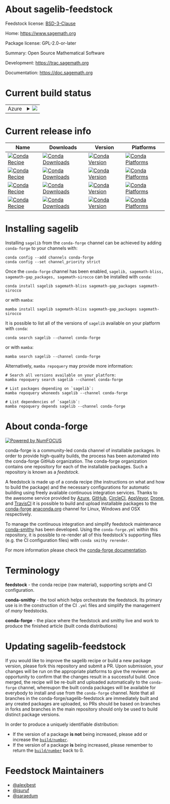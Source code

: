 About sagelib-feedstock
=======================

Feedstock license: [BSD-3-Clause](https://github.com/conda-forge/sagelib-feedstock/blob/main/LICENSE.txt)

Home: https://www.sagemath.org

Package license: GPL-2.0-or-later

Summary: Open Source Mathematical Software

Development: https://trac.sagemath.org

Documentation: https://doc.sagemath.org

Current build status
====================


<table>
    
  <tr>
    <td>Azure</td>
    <td>
      <details>
        <summary>
          <a href="https://dev.azure.com/conda-forge/feedstock-builds/_build/latest?definitionId=4323&branchName=main">
            <img src="https://dev.azure.com/conda-forge/feedstock-builds/_apis/build/status/sagelib-feedstock?branchName=main">
          </a>
        </summary>
        <table>
          <thead><tr><th>Variant</th><th>Status</th></tr></thead>
          <tbody><tr>
              <td>linux_64_numpy1.22python3.10.____cpython</td>
              <td>
                <a href="https://dev.azure.com/conda-forge/feedstock-builds/_build/latest?definitionId=4323&branchName=main">
                  <img src="https://dev.azure.com/conda-forge/feedstock-builds/_apis/build/status/sagelib-feedstock?branchName=main&jobName=linux&configuration=linux%20linux_64_numpy1.22python3.10.____cpython" alt="variant">
                </a>
              </td>
            </tr><tr>
              <td>linux_64_numpy1.22python3.9.____cpython</td>
              <td>
                <a href="https://dev.azure.com/conda-forge/feedstock-builds/_build/latest?definitionId=4323&branchName=main">
                  <img src="https://dev.azure.com/conda-forge/feedstock-builds/_apis/build/status/sagelib-feedstock?branchName=main&jobName=linux&configuration=linux%20linux_64_numpy1.22python3.9.____cpython" alt="variant">
                </a>
              </td>
            </tr><tr>
              <td>linux_64_numpy1.23python3.11.____cpython</td>
              <td>
                <a href="https://dev.azure.com/conda-forge/feedstock-builds/_build/latest?definitionId=4323&branchName=main">
                  <img src="https://dev.azure.com/conda-forge/feedstock-builds/_apis/build/status/sagelib-feedstock?branchName=main&jobName=linux&configuration=linux%20linux_64_numpy1.23python3.11.____cpython" alt="variant">
                </a>
              </td>
            </tr><tr>
              <td>linux_aarch64_numpy1.22python3.10.____cpython</td>
              <td>
                <a href="https://dev.azure.com/conda-forge/feedstock-builds/_build/latest?definitionId=4323&branchName=main">
                  <img src="https://dev.azure.com/conda-forge/feedstock-builds/_apis/build/status/sagelib-feedstock?branchName=main&jobName=linux&configuration=linux%20linux_aarch64_numpy1.22python3.10.____cpython" alt="variant">
                </a>
              </td>
            </tr><tr>
              <td>linux_aarch64_numpy1.22python3.9.____cpython</td>
              <td>
                <a href="https://dev.azure.com/conda-forge/feedstock-builds/_build/latest?definitionId=4323&branchName=main">
                  <img src="https://dev.azure.com/conda-forge/feedstock-builds/_apis/build/status/sagelib-feedstock?branchName=main&jobName=linux&configuration=linux%20linux_aarch64_numpy1.22python3.9.____cpython" alt="variant">
                </a>
              </td>
            </tr><tr>
              <td>linux_aarch64_numpy1.23python3.11.____cpython</td>
              <td>
                <a href="https://dev.azure.com/conda-forge/feedstock-builds/_build/latest?definitionId=4323&branchName=main">
                  <img src="https://dev.azure.com/conda-forge/feedstock-builds/_apis/build/status/sagelib-feedstock?branchName=main&jobName=linux&configuration=linux%20linux_aarch64_numpy1.23python3.11.____cpython" alt="variant">
                </a>
              </td>
            </tr><tr>
              <td>osx_64_numpy1.22python3.10.____cpython</td>
              <td>
                <a href="https://dev.azure.com/conda-forge/feedstock-builds/_build/latest?definitionId=4323&branchName=main">
                  <img src="https://dev.azure.com/conda-forge/feedstock-builds/_apis/build/status/sagelib-feedstock?branchName=main&jobName=osx&configuration=osx%20osx_64_numpy1.22python3.10.____cpython" alt="variant">
                </a>
              </td>
            </tr><tr>
              <td>osx_64_numpy1.22python3.9.____cpython</td>
              <td>
                <a href="https://dev.azure.com/conda-forge/feedstock-builds/_build/latest?definitionId=4323&branchName=main">
                  <img src="https://dev.azure.com/conda-forge/feedstock-builds/_apis/build/status/sagelib-feedstock?branchName=main&jobName=osx&configuration=osx%20osx_64_numpy1.22python3.9.____cpython" alt="variant">
                </a>
              </td>
            </tr><tr>
              <td>osx_64_numpy1.23python3.11.____cpython</td>
              <td>
                <a href="https://dev.azure.com/conda-forge/feedstock-builds/_build/latest?definitionId=4323&branchName=main">
                  <img src="https://dev.azure.com/conda-forge/feedstock-builds/_apis/build/status/sagelib-feedstock?branchName=main&jobName=osx&configuration=osx%20osx_64_numpy1.23python3.11.____cpython" alt="variant">
                </a>
              </td>
            </tr><tr>
              <td>osx_arm64_numpy1.22python3.10.____cpython</td>
              <td>
                <a href="https://dev.azure.com/conda-forge/feedstock-builds/_build/latest?definitionId=4323&branchName=main">
                  <img src="https://dev.azure.com/conda-forge/feedstock-builds/_apis/build/status/sagelib-feedstock?branchName=main&jobName=osx&configuration=osx%20osx_arm64_numpy1.22python3.10.____cpython" alt="variant">
                </a>
              </td>
            </tr><tr>
              <td>osx_arm64_numpy1.22python3.9.____cpython</td>
              <td>
                <a href="https://dev.azure.com/conda-forge/feedstock-builds/_build/latest?definitionId=4323&branchName=main">
                  <img src="https://dev.azure.com/conda-forge/feedstock-builds/_apis/build/status/sagelib-feedstock?branchName=main&jobName=osx&configuration=osx%20osx_arm64_numpy1.22python3.9.____cpython" alt="variant">
                </a>
              </td>
            </tr><tr>
              <td>osx_arm64_numpy1.23python3.11.____cpython</td>
              <td>
                <a href="https://dev.azure.com/conda-forge/feedstock-builds/_build/latest?definitionId=4323&branchName=main">
                  <img src="https://dev.azure.com/conda-forge/feedstock-builds/_apis/build/status/sagelib-feedstock?branchName=main&jobName=osx&configuration=osx%20osx_arm64_numpy1.23python3.11.____cpython" alt="variant">
                </a>
              </td>
            </tr>
          </tbody>
        </table>
      </details>
    </td>
  </tr>
</table>

Current release info
====================

| Name | Downloads | Version | Platforms |
| --- | --- | --- | --- |
| [![Conda Recipe](https://img.shields.io/badge/recipe-sagelib-green.svg)](https://anaconda.org/conda-forge/sagelib) | [![Conda Downloads](https://img.shields.io/conda/dn/conda-forge/sagelib.svg)](https://anaconda.org/conda-forge/sagelib) | [![Conda Version](https://img.shields.io/conda/vn/conda-forge/sagelib.svg)](https://anaconda.org/conda-forge/sagelib) | [![Conda Platforms](https://img.shields.io/conda/pn/conda-forge/sagelib.svg)](https://anaconda.org/conda-forge/sagelib) |
| [![Conda Recipe](https://img.shields.io/badge/recipe-sagemath--bliss-green.svg)](https://anaconda.org/conda-forge/sagemath-bliss) | [![Conda Downloads](https://img.shields.io/conda/dn/conda-forge/sagemath-bliss.svg)](https://anaconda.org/conda-forge/sagemath-bliss) | [![Conda Version](https://img.shields.io/conda/vn/conda-forge/sagemath-bliss.svg)](https://anaconda.org/conda-forge/sagemath-bliss) | [![Conda Platforms](https://img.shields.io/conda/pn/conda-forge/sagemath-bliss.svg)](https://anaconda.org/conda-forge/sagemath-bliss) |
| [![Conda Recipe](https://img.shields.io/badge/recipe-sagemath--gap_packages-green.svg)](https://anaconda.org/conda-forge/sagemath-gap_packages) | [![Conda Downloads](https://img.shields.io/conda/dn/conda-forge/sagemath-gap_packages.svg)](https://anaconda.org/conda-forge/sagemath-gap_packages) | [![Conda Version](https://img.shields.io/conda/vn/conda-forge/sagemath-gap_packages.svg)](https://anaconda.org/conda-forge/sagemath-gap_packages) | [![Conda Platforms](https://img.shields.io/conda/pn/conda-forge/sagemath-gap_packages.svg)](https://anaconda.org/conda-forge/sagemath-gap_packages) |
| [![Conda Recipe](https://img.shields.io/badge/recipe-sagemath--sirocco-green.svg)](https://anaconda.org/conda-forge/sagemath-sirocco) | [![Conda Downloads](https://img.shields.io/conda/dn/conda-forge/sagemath-sirocco.svg)](https://anaconda.org/conda-forge/sagemath-sirocco) | [![Conda Version](https://img.shields.io/conda/vn/conda-forge/sagemath-sirocco.svg)](https://anaconda.org/conda-forge/sagemath-sirocco) | [![Conda Platforms](https://img.shields.io/conda/pn/conda-forge/sagemath-sirocco.svg)](https://anaconda.org/conda-forge/sagemath-sirocco) |

Installing sagelib
==================

Installing `sagelib` from the `conda-forge` channel can be achieved by adding `conda-forge` to your channels with:

```
conda config --add channels conda-forge
conda config --set channel_priority strict
```

Once the `conda-forge` channel has been enabled, `sagelib, sagemath-bliss, sagemath-gap_packages, sagemath-sirocco` can be installed with `conda`:

```
conda install sagelib sagemath-bliss sagemath-gap_packages sagemath-sirocco
```

or with `mamba`:

```
mamba install sagelib sagemath-bliss sagemath-gap_packages sagemath-sirocco
```

It is possible to list all of the versions of `sagelib` available on your platform with `conda`:

```
conda search sagelib --channel conda-forge
```

or with `mamba`:

```
mamba search sagelib --channel conda-forge
```

Alternatively, `mamba repoquery` may provide more information:

```
# Search all versions available on your platform:
mamba repoquery search sagelib --channel conda-forge

# List packages depending on `sagelib`:
mamba repoquery whoneeds sagelib --channel conda-forge

# List dependencies of `sagelib`:
mamba repoquery depends sagelib --channel conda-forge
```


About conda-forge
=================

[![Powered by
NumFOCUS](https://img.shields.io/badge/powered%20by-NumFOCUS-orange.svg?style=flat&colorA=E1523D&colorB=007D8A)](https://numfocus.org)

conda-forge is a community-led conda channel of installable packages.
In order to provide high-quality builds, the process has been automated into the
conda-forge GitHub organization. The conda-forge organization contains one repository
for each of the installable packages. Such a repository is known as a *feedstock*.

A feedstock is made up of a conda recipe (the instructions on what and how to build
the package) and the necessary configurations for automatic building using freely
available continuous integration services. Thanks to the awesome service provided by
[Azure](https://azure.microsoft.com/en-us/services/devops/), [GitHub](https://github.com/),
[CircleCI](https://circleci.com/), [AppVeyor](https://www.appveyor.com/),
[Drone](https://cloud.drone.io/welcome), and [TravisCI](https://travis-ci.com/)
it is possible to build and upload installable packages to the
[conda-forge](https://anaconda.org/conda-forge) [anaconda.org](https://anaconda.org/)
channel for Linux, Windows and OSX respectively.

To manage the continuous integration and simplify feedstock maintenance
[conda-smithy](https://github.com/conda-forge/conda-smithy) has been developed.
Using the ``conda-forge.yml`` within this repository, it is possible to re-render all of
this feedstock's supporting files (e.g. the CI configuration files) with ``conda smithy rerender``.

For more information please check the [conda-forge documentation](https://conda-forge.org/docs/).

Terminology
===========

**feedstock** - the conda recipe (raw material), supporting scripts and CI configuration.

**conda-smithy** - the tool which helps orchestrate the feedstock.
                   Its primary use is in the construction of the CI ``.yml`` files
                   and simplify the management of *many* feedstocks.

**conda-forge** - the place where the feedstock and smithy live and work to
                  produce the finished article (built conda distributions)


Updating sagelib-feedstock
==========================

If you would like to improve the sagelib recipe or build a new
package version, please fork this repository and submit a PR. Upon submission,
your changes will be run on the appropriate platforms to give the reviewer an
opportunity to confirm that the changes result in a successful build. Once
merged, the recipe will be re-built and uploaded automatically to the
`conda-forge` channel, whereupon the built conda packages will be available for
everybody to install and use from the `conda-forge` channel.
Note that all branches in the conda-forge/sagelib-feedstock are
immediately built and any created packages are uploaded, so PRs should be based
on branches in forks and branches in the main repository should only be used to
build distinct package versions.

In order to produce a uniquely identifiable distribution:
 * If the version of a package **is not** being increased, please add or increase
   the [``build/number``](https://docs.conda.io/projects/conda-build/en/latest/resources/define-metadata.html#build-number-and-string).
 * If the version of a package **is** being increased, please remember to return
   the [``build/number``](https://docs.conda.io/projects/conda-build/en/latest/resources/define-metadata.html#build-number-and-string)
   back to 0.

Feedstock Maintainers
=====================

* [@alexjbest](https://github.com/alexjbest/)
* [@isuruf](https://github.com/isuruf/)
* [@saraedum](https://github.com/saraedum/)

